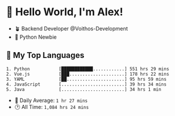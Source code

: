 # 👋 Hello World, I'm Alex!

- 🪴 Backend Developer @Voithos-Development
- 🐍 Python Newbie

## 💚 My Top Languages
```
1. Python           [████████████............] 551 hrs 29 mins
2. Vue.js           [███.....................] 178 hrs 22 mins
3. YAML             [██......................] 95 hrs 59 mins
4. JavaScript       [........................] 39 hrs 34 mins
5. Java             [........................] 34 hrs 1 min
```
- 💪 Daily Average: `1 hr 27 mins`
- 🕑 All Time: `1,084 hrs 24 mins`